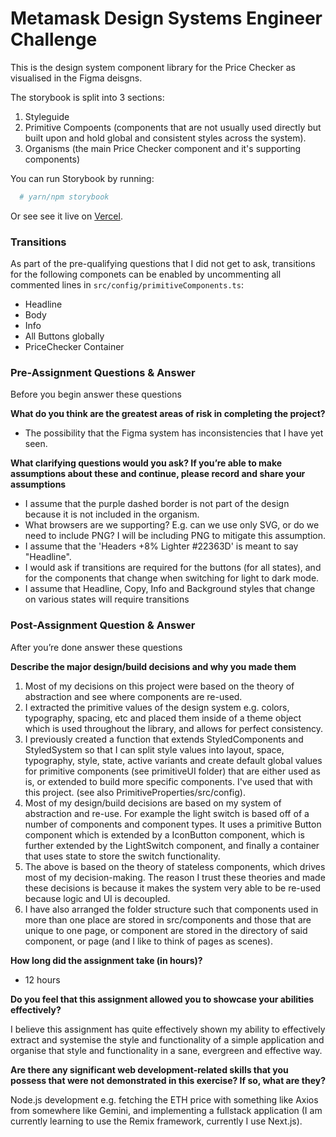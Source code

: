 # Metamask Design Systems Engineer Challenge

This is the design system component library for the Price Checker as visualised in the Figma deisgns.

The storybook is split into 3 sections:
1. Styleguide
2. Primitive Compoents (components that are not usually used directly but built upon and hold global and consistent styles across the system).
3. Organisms (the main Price Checker component and it's supporting components)

You can run Storybook by running:
```bash
  # yarn/npm storybook
```

Or see see it live on [Vercel](https://metamask-design-systems-engineer-challenge-jluc24xkr.vercel.app/?path=/story/1-style-guide-1-summary--page).

### Transitions
As part of the pre-qualifying questions that I did not get to ask, transitions for the following componets can be enabled by uncommenting all commented lines in `src/config/primitiveComponents.ts`:
- Headline
- Body
- Info
- All Buttons globally
- PriceChecker Container

### Pre-Assignment Questions & Answer
Before you begin answer these questions

**What do you think are the greatest areas of risk in completing the project?**
- The possibility that the Figma system has inconsistencies that I have yet seen.

**What clarifying questions would you ask? If you’re able to make assumptions about these and continue, please record and share your assumptions**
- I assume that the purple dashed border is not part of the design because it is not included in the organism.
- What browsers are we supporting? E.g. can we use only SVG, or do we need to include PNG? I will be including PNG to mitigate this assumption.
- I assume that the 'Headers +8% Lighter #22363D' is meant to say "Headline".
- I would ask if transitions are required for the buttons (for all states), and for the components that change when switching for light to dark mode.
- I assume that Headline, Copy, Info and Background styles that change on various states will require transitions

### Post-Assignment Question & Answer
After you’re done answer these questions

**Describe the major design/build decisions and why you made them**
1.  Most of my decisions on this project were based on the theory of abstraction and see where components are re-used.
2. I extracted the primitive values of the design system e.g. colors, typography, spacing, etc and placed them inside of a theme object which is used throughout the library, and allows for perfect consistency.
3. I previously created a function that extends StyledComponents and StyledSystem so that I can split style values into layout, space, typography, style, state, active variants and create default global values for primitive components (see primitiveUI folder) that are either used as is, or extended to build more specific components. I've used that with this project. (see also PrimitiveProperties/src/config). 
4. Most of my design/build decisions are based on my system of abstraction and re-use. For example the light switch is based off of a number of components and component types. It uses a primitive Button component which is extended by a IconButton component, which is further extended by the LightSwitch component, and finally a container that uses state to store the switch functionality.
5. The above is based on the theory of stateless components, which drives most of my decision-making. The reason I trust these theories and made these decisions is because it makes the system very able to be re-used because logic and UI is decoupled.
6. I have also arranged the folder structure such that components used in more than one place are stored in src/components and those that are unique to one page, or component are stored in the directory of said component, or page (and I like to think of pages as scenes).

**How long did the assignment take (in hours)?** 
- 12 hours

**Do you feel that this assignment allowed you to showcase your abilities effectively?**

I believe this assignment has quite effectively shown my ability to effectively extract and systemise the style and functionality of a simple application and organise that style and functionality in a sane, evergreen and effective way.

**Are there any significant web development-related skills that you possess that were not demonstrated in this exercise? If so, what are they?**

Node.js development e.g. fetching the ETH price with something like Axios from somewhere like Gemini, and implementing a fullstack application (I am currently learning to use the Remix framework, currently I use Next.js).